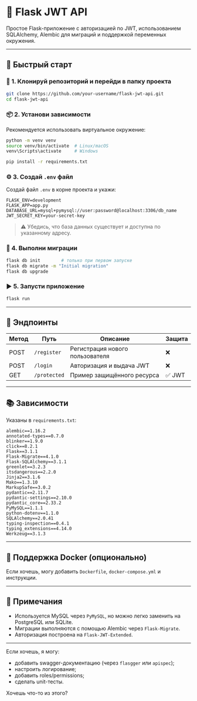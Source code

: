 # 🧪 Flask JWT API

Простое Flask-приложение с авторизацией по JWT, использованием SQLAlchemy, Alembic для миграций и поддержкой переменных окружения.

---

## 🚀 Быстрый старт

### 🔧 1. Клонируй репозиторий и перейди в папку проекта

```bash
git clone https://github.com/your-username/flask-jwt-api.git
cd flask-jwt-api
```

### 📦 2. Установи зависимости

Рекомендуется использовать виртуальное окружение:

```bash
python -m venv venv
source venv/bin/activate  # Linux/macOS
venv\Scripts\activate     # Windows

pip install -r requirements.txt
```

### ⚙️ 3. Создай `.env` файл

Создай файл `.env` в корне проекта и укажи:

```
FLASK_ENV=development
FLASK_APP=app.py
DATABASE_URL=mysql+pymysql://user:password@localhost:3306/db_name
JWT_SECRET_KEY=your-secret-key
```

> ⚠️ Убедись, что база данных существует и доступна по указанному адресу.

### 🧱 4. Выполни миграции

```bash
flask db init        # только при первом запуске
flask db migrate -m "Initial migration"
flask db upgrade
```

### ▶️ 5. Запусти приложение

```bash
flask run
```

---

## 🔐 Эндпоинты

| Метод | Путь          | Описание                     | Защита     |
|-------|---------------|------------------------------|------------|
| POST  | `/register`   | Регистрация нового пользователя | ❌         |
| POST  | `/login`      | Авторизация и выдача JWT      | ❌         |
| GET   | `/protected`  | Пример защищённого ресурса     | ✅ JWT     |

---

## 📚 Зависимости

Указаны в `requirements.txt`:

```
alembic==1.16.2
annotated-types==0.7.0
blinker==1.9.0
click==8.2.1
Flask==3.1.1
Flask-Migrate==4.1.0
Flask-SQLAlchemy==3.1.1
greenlet==3.2.3
itsdangerous==2.2.0
Jinja2==3.1.6
Mako==1.3.10
MarkupSafe==3.0.2
pydantic==2.11.7
pydantic-settings==2.10.0
pydantic_core==2.33.2
PyMySQL==1.1.1
python-dotenv==1.1.0
SQLAlchemy==2.0.41
typing-inspection==0.4.1
typing_extensions==4.14.0
Werkzeug==3.1.3
```

---

## 🐳 Поддержка Docker (опционально)

Если хочешь, могу добавить `Dockerfile`, `docker-compose.yml` и инструкции.

---

## 📎 Примечания

- Используется MySQL через `PyMySQL`, но можно легко заменить на PostgreSQL или SQLite.
- Миграции выполняются с помощью Alembic через `Flask-Migrate`.
- Авторизация построена на `Flask-JWT-Extended`.

---

Если хочешь, я могу:
- добавить swagger-документацию (через `flasgger` или `apispec`);
- настроить логирование;
- добавить roles/permissions;
- сделать unit-тесты.

Хочешь что-то из этого?
